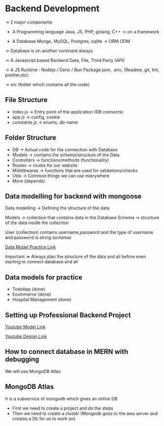 Backend Development
====================
-> 2 major components

- A Programming language
Java, JS, PHP, golang, C++ 
-> on a framework

- A Database
Mongo, MySQL, Postgres, sqlite
-> ORM ODM

-> Database is on another continent always

-> A Javascript based Backend
Data, File, Third Party (API)

-> A JS Runtime : Nodejs / Deno / Bun
Package.json, .env, (Readme, git, lint, prettier,etc)

-> src (folder which contains all the code)

File Structure
---------------
- index.js -> Entry point of the application (DB connects)
- app.js -> config, cookie
- constants.js -> enums, db-name

Folder Structure
-----------------
- DB -> Actual code for the connection with Database
- Models -> contains the schema/structure of the Data
- Controllers -> functions/methods (functionality)
- Routes -> routes for our website
- Middlewares -> functions that are used for validations/checks
- Utils -> Common things we can use everywhere
- More (depends)

Data modelling for backend with mongoose
----------------------------------------
Data modelling -> Defining the structure of the data

Models -> collection that contains data in the Database
Schema -> structure of the data inside the collection

User (collection) contains username,password and the type of username and password is string (schema)

[Data Model Practice Link](https://stackblitz.com/edit/data-modelling-hitesh-sir?file=models%2Ftodos%2Fsub_todo.models.js)

Important => Always plan the structure of the data and all before even starting to connect database and all

Data models for practice
------------------------
- TodoApp (done)
- Ecommerce (done)
- Hospital Management (done)

Setting up Professional Backend Project
-----------------------------------------
[Youtube Model Link](https://app.eraser.io/workspace/YtPqZ1VogxGy1jzIDkzj)

[Youtube Design Link](https://www.figma.com/file/shmxWL5FKRO5GNOPPopBg6/PLAY?type=design&mode=design&t=ndeoSp2w6ZrnCro2-0)

How to connect database in MERN with debugging
-----------------------------------------------
We will use MongoDB Atlas

MongoDB Atlas
-------------
It is a subservice of mongodb which gives an online DB

- First we need to create a project and do the steps
- Then we need to create a cluster (Mongodb goes to the aws server and creates a Db for us to work on)
